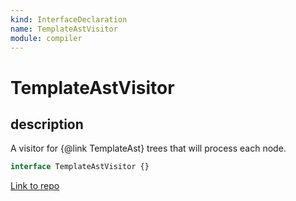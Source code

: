 ```yaml
---
kind: InterfaceDeclaration
name: TemplateAstVisitor
module: compiler
---
```


# TemplateAstVisitor

## description

A visitor for {@link TemplateAst} trees that will process each node.

```ts
interface TemplateAstVisitor {}
```

[Link to repo](https://github.com/timdeschryver/angular/blob/master/packages/compiler/src/template_parser/template_ast.ts#L282-L300)
